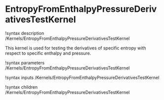 # EntropyFromEnthalpyPressureDerivativesTestKernel

!syntax description /Kernels/EntropyFromEnthalpyPressureDerivativesTestKernel

This kernel is used for testing the derivatives of specific entropy with respect
to specific enthalpy and pressure.

!syntax parameters /Kernels/EntropyFromEnthalpyPressureDerivativesTestKernel

!syntax inputs /Kernels/EntropyFromEnthalpyPressureDerivativesTestKernel

!syntax children /Kernels/EntropyFromEnthalpyPressureDerivativesTestKernel
